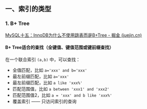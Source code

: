 ## 一、索引的类型
### 1. B+ Tree

[MySQL十五：InnoDB为什么不使用跳表而是B+Tree - 掘金 (juejin.cn)](https://juejin.cn/post/7106131535857713160)



#### B+ Tree适合的查找（全键值、键值范围或键前缀查找）

在一个联合索引 `(a,b)` 中，可以查找：

- 全值匹配，比如 `a='xxx' and b='xxx'`
- 最左前缀匹配，比如 `a='xxx'`
- 最左前缀匹配，比如 `a like 'xxx%'`
- 匹配范围值，比如 `a between 'xxx1' and 'xxx2'`
- 匹配范围值2，比如  `a = 'xxx' and b like 'xxx%'`
- 覆盖索引 —— 只访问索引的查询



